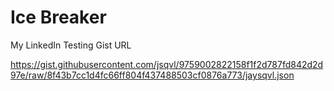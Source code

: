 # Ice Breaker

My LinkedIn Testing Gist URL

https://gist.githubusercontent.com/jsqvl/9759002822158f1f2d787fd842d2d97e/raw/8f43b7cc1d4fc66ff804f437488503cf0876a773/jaysqvl.json